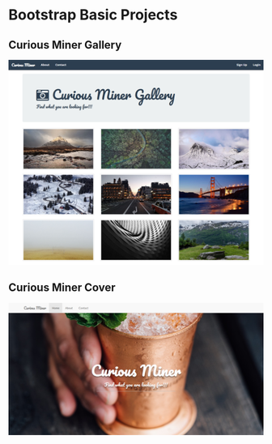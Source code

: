 # Bootstrap Basic Projects

## Curious Miner Gallery
<img src="https://github.com/niketkh/Bootstrap-Basic-Projects/blob/master/CuriousMiner%20Gallery/Screenshots/homepage.png">

## Curious Miner Cover
<img src="https://github.com/niketkh/Bootstrap-Basic-Projects/blob/master/CuriousMiner%20Cover/Screenshots/homepage.png">
